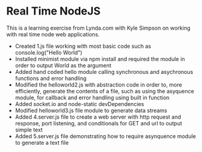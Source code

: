 # Real Time NodeJS

This is a learning exercise from Lynda.com with Kyle Simpson on working with real time node web applications.

* Created 1.js file working with most basic code such as console.log("Hello World")
* Installed minimist module via npm install and required the module in order to
  output World as the argument
* Added hand coded hello module calling synchronous and asychronous functions
  and error handling
* Modified the helloworld2.js with abstraction code in order to, more
  efficiently, generate the contents of a file, such as using the asyquence module, for callback and error handling using built in function
* Added socket.io and node-static devDependencies
* Modified helloworld3.js file module to generate data streams
* Added 4.server.js file to create a web server with http request and response,
  port listening, and conditionals for GET and url to output simple text
* Added 5.server.js file demonstrating how to require asynquence module to
  generate a text file
